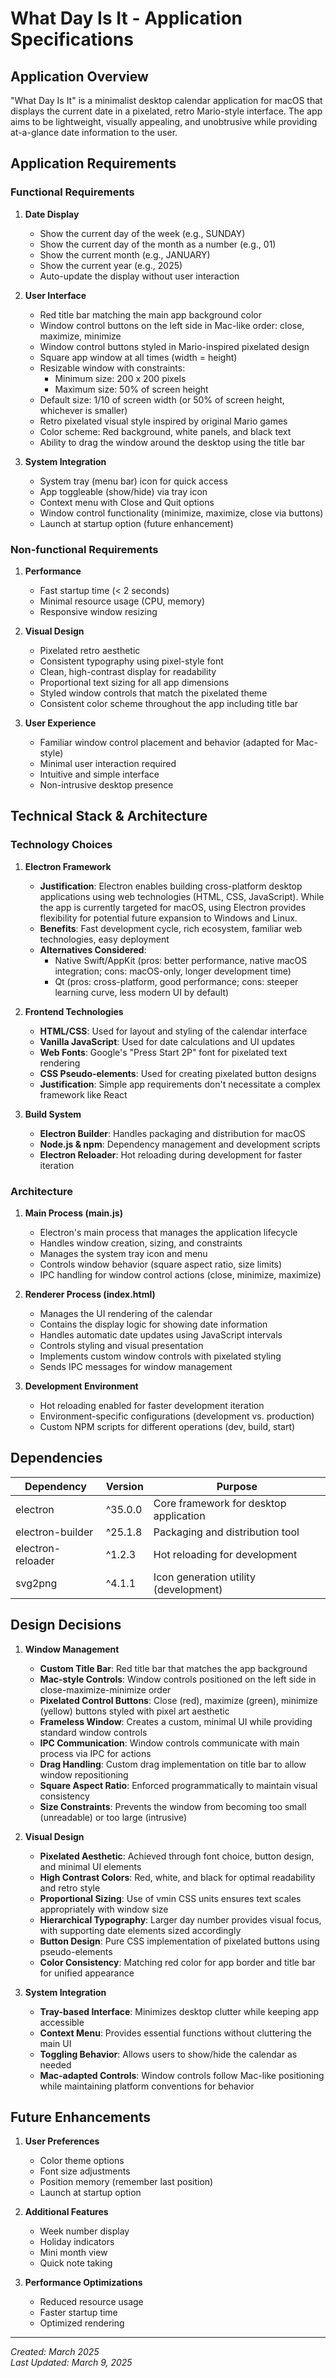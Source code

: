 # What Day Is It - Application Specifications

## Application Overview

"What Day Is It" is a minimalist desktop calendar application for macOS that displays the current date in a pixelated, retro Mario-style interface. The app aims to be lightweight, visually appealing, and unobtrusive while providing at-a-glance date information to the user.

## Application Requirements

### Functional Requirements

1. **Date Display**

   - Show the current day of the week (e.g., SUNDAY)
   - Show the current day of the month as a number (e.g., 01)
   - Show the current month (e.g., JANUARY)
   - Show the current year (e.g., 2025)
   - Auto-update the display without user interaction

2. **User Interface**

   - Red title bar matching the main app background color
   - Window control buttons on the left side in Mac-like order: close, maximize, minimize
   - Window control buttons styled in Mario-inspired pixelated design
   - Square app window at all times (width = height)
   - Resizable window with constraints:
     - Minimum size: 200 x 200 pixels
     - Maximum size: 50% of screen height
   - Default size: 1/10 of screen width (or 50% of screen height, whichever is smaller)
   - Retro pixelated visual style inspired by original Mario games
   - Color scheme: Red background, white panels, and black text
   - Ability to drag the window around the desktop using the title bar

3. **System Integration**
   - System tray (menu bar) icon for quick access
   - App toggleable (show/hide) via tray icon
   - Context menu with Close and Quit options
   - Window control functionality (minimize, maximize, close via buttons)
   - Launch at startup option (future enhancement)

### Non-functional Requirements

1. **Performance**

   - Fast startup time (< 2 seconds)
   - Minimal resource usage (CPU, memory)
   - Responsive window resizing

2. **Visual Design**

   - Pixelated retro aesthetic
   - Consistent typography using pixel-style font
   - Clean, high-contrast display for readability
   - Proportional text sizing for all app dimensions
   - Styled window controls that match the pixelated theme
   - Consistent color scheme throughout the app including title bar

3. **User Experience**
   - Familiar window control placement and behavior (adapted for Mac-style)
   - Minimal user interaction required
   - Intuitive and simple interface
   - Non-intrusive desktop presence

## Technical Stack & Architecture

### Technology Choices

1. **Electron Framework**

   - **Justification**: Electron enables building cross-platform desktop applications using web technologies (HTML, CSS, JavaScript). While the app is currently targeted for macOS, using Electron provides flexibility for potential future expansion to Windows and Linux.
   - **Benefits**: Fast development cycle, rich ecosystem, familiar web technologies, easy deployment
   - **Alternatives Considered**:
     - Native Swift/AppKit (pros: better performance, native macOS integration; cons: macOS-only, longer development time)
     - Qt (pros: cross-platform, good performance; cons: steeper learning curve, less modern UI by default)

2. **Frontend Technologies**

   - **HTML/CSS**: Used for layout and styling of the calendar interface
   - **Vanilla JavaScript**: Used for date calculations and UI updates
   - **Web Fonts**: Google's "Press Start 2P" font for pixelated text rendering
   - **CSS Pseudo-elements**: Used for creating pixelated button designs
   - **Justification**: Simple app requirements don't necessitate a complex framework like React

3. **Build System**
   - **Electron Builder**: Handles packaging and distribution for macOS
   - **Node.js & npm**: Dependency management and development scripts
   - **Electron Reloader**: Hot reloading during development for faster iteration

### Architecture

1. **Main Process (main.js)**

   - Electron's main process that manages the application lifecycle
   - Handles window creation, sizing, and constraints
   - Manages the system tray icon and menu
   - Controls window behavior (square aspect ratio, size limits)
   - IPC handling for window control actions (close, minimize, maximize)

2. **Renderer Process (index.html)**

   - Manages the UI rendering of the calendar
   - Contains the display logic for showing date information
   - Handles automatic date updates using JavaScript intervals
   - Controls styling and visual presentation
   - Implements custom window controls with pixelated styling
   - Sends IPC messages for window management

3. **Development Environment**
   - Hot reloading enabled for faster development iteration
   - Environment-specific configurations (development vs. production)
   - Custom NPM scripts for different operations (dev, build, start)

## Dependencies

| Dependency        | Version | Purpose                                |
| ----------------- | ------- | -------------------------------------- |
| electron          | ^35.0.0 | Core framework for desktop application |
| electron-builder  | ^25.1.8 | Packaging and distribution tool        |
| electron-reloader | ^1.2.3  | Hot reloading for development          |
| svg2png           | ^4.1.1  | Icon generation utility (development)  |

## Design Decisions

1. **Window Management**

   - **Custom Title Bar**: Red title bar that matches the app background
   - **Mac-style Controls**: Window controls positioned on the left side in close-maximize-minimize order
   - **Pixelated Control Buttons**: Close (red), maximize (green), minimize (yellow) buttons styled with pixel art aesthetic
   - **Frameless Window**: Creates a custom, minimal UI while providing standard window controls
   - **IPC Communication**: Window controls communicate with main process via IPC for actions
   - **Drag Handling**: Custom drag implementation on title bar to allow window repositioning
   - **Square Aspect Ratio**: Enforced programmatically to maintain visual consistency
   - **Size Constraints**: Prevents the window from becoming too small (unreadable) or too large (intrusive)

2. **Visual Design**

   - **Pixelated Aesthetic**: Achieved through font choice, button design, and minimal UI elements
   - **High Contrast Colors**: Red, white, and black for optimal readability and retro style
   - **Proportional Sizing**: Use of vmin CSS units ensures text scales appropriately with window size
   - **Hierarchical Typography**: Larger day number provides visual focus, with supporting date elements sized accordingly
   - **Button Design**: Pure CSS implementation of pixelated buttons using pseudo-elements
   - **Color Consistency**: Matching red color for app border and title bar for unified appearance

3. **System Integration**
   - **Tray-based Interface**: Minimizes desktop clutter while keeping app accessible
   - **Context Menu**: Provides essential functions without cluttering the main UI
   - **Toggling Behavior**: Allows users to show/hide the calendar as needed
   - **Mac-adapted Controls**: Window controls follow Mac-like positioning while maintaining platform conventions for behavior

## Future Enhancements

1. **User Preferences**

   - Color theme options
   - Font size adjustments
   - Position memory (remember last position)
   - Launch at startup option

2. **Additional Features**

   - Week number display
   - Holiday indicators
   - Mini month view
   - Quick note taking

3. **Performance Optimizations**
   - Reduced resource usage
   - Faster startup time
   - Optimized rendering

---

_Created: March 2025_  
_Last Updated: March 9, 2025_
